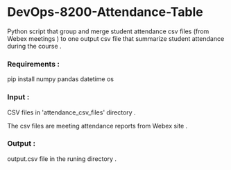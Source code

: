 # DevOps-8200-Attendance-Table
Python script that group and merge student attendance csv files (from Webex meetings )  to one output csv  file that summarize student attendance during the course .  


### Requirements :

pip install numpy pandas datetime os 


### Input :

CSV files in 'attendance_csv_files' directory  .

The csv files are meeting attendance reports from Webex site .


### Output :

output.csv file in  the runing directory .
